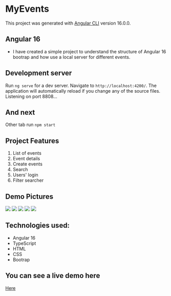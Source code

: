 # MyEvents

This project was generated with [Angular CLI](https://github.com/angular/angular-cli) version 16.0.0.

## Angular 16

- I have created a simple project to understand the structure of Angular 16 bootrap and how use a local server for different events.

## Development server

Run `ng serve` for a dev server. Navigate to `http://localhost:4200/`. The application will automatically reload if you change any of the source files.
Listening on port 8808...


## And next

Other tab run
`npm start`

## Project Features
1. List of events
2. Event details
3. Create events
4. Search 
5. Users' login
6. Filter searcher 


## Demo Pictures

<img src="https://www.eduardoflores.name/portfolio/my-events/screen/Index01.png"/>
<img src="https://www.eduardoflores.name/portfolio/my-events/screen/EventDetails02.png"/>
<img src="https://www.eduardoflores.name/portfolio/my-events/screen/EventFilter03.png"/>
<img src="https://www.eduardoflores.name/portfolio/my-events/screen/CreateEvents04.png"/>
<img src="https://www.eduardoflores.name/portfolio/my-events/screen/Login05.png"/>


## Technologies used:

- Angular 16
- TypeScript
- HTML
- CSS
- Bootrap

## You can see a live demo here
[Here](https://www.eduardoflores.name/portfolio/my-events/)

